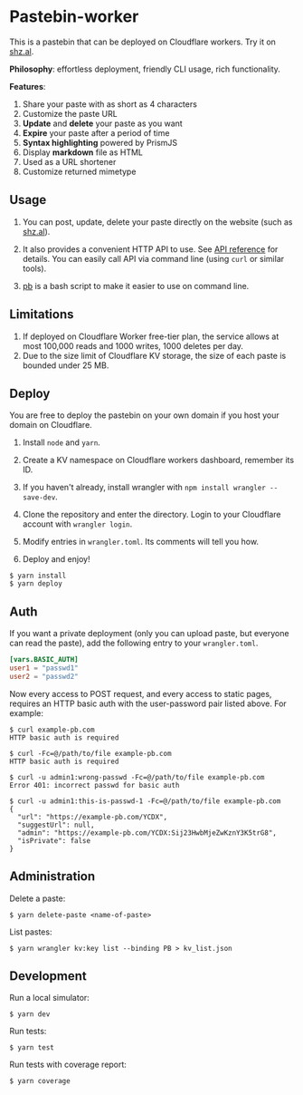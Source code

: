 # Pastebin-worker

This is a pastebin that can be deployed on Cloudflare workers. Try it on [shz.al](https://shz.al). 

**Philosophy**: effortless deployment, friendly CLI usage, rich functionality. 

**Features**:

1. Share your paste with as short as 4 characters
2. Customize the paste URL
4. **Update** and **delete** your paste as you want
5. **Expire** your paste after a period of time
6. **Syntax highlighting** powered by PrismJS
7. Display **markdown** file as HTML
8. Used as a URL shortener
9. Customize returned mimetype

## Usage

1. You can post, update, delete your paste directly on the website (such as [shz.al](https://shz.al)). 

2. It also provides a convenient HTTP API to use. See [API reference](doc/api.md) for details. You can easily call API via command line (using `curl` or similar tools). 

3. [pb](/scripts) is a bash script to make it easier to use on command line.

## Limitations

1. If deployed on Cloudflare Worker free-tier plan, the service allows at most 100,000 reads and 1000 writes, 1000 deletes per day. 
2. Due to the size limit of Cloudflare KV storage, the size of each paste is bounded under 25 MB. 

## Deploy

You are free to deploy the pastebin on your own domain if you host your domain on Cloudflare. 

1. Install `node` and `yarn`.

2. Create a KV namespace on Cloudflare workers dashboard, remember its ID.

3. If you haven't already, install wrangler with `npm install wrangler --save-dev`.

4. Clone the repository and enter the directory. Login to your Cloudflare account with `wrangler login`.

5. Modify entries in `wrangler.toml`. Its comments will tell you how.

6. Deploy and enjoy!

```shell
$ yarn install
$ yarn deploy
```

## Auth

If you want a private deployment (only you can upload paste, but everyone can read the paste), add the following entry to your `wrangler.toml`.

```toml
[vars.BASIC_AUTH]
user1 = "passwd1"
user2 = "passwd2"
```

Now every access to POST request, and every access to static pages, requires an HTTP basic auth with the user-password pair listed above. For example:

```shell
$ curl example-pb.com
HTTP basic auth is required

$ curl -Fc=@/path/to/file example-pb.com
HTTP basic auth is required

$ curl -u admin1:wrong-passwd -Fc=@/path/to/file example-pb.com
Error 401: incorrect passwd for basic auth

$ curl -u admin1:this-is-passwd-1 -Fc=@/path/to/file example-pb.com
{
  "url": "https://example-pb.com/YCDX",
  "suggestUrl": null,
  "admin": "https://example-pb.com/YCDX:Sij23HwbMjeZwKznY3K5trG8",
  "isPrivate": false
}
```

## Administration
Delete a paste:
```console
$ yarn delete-paste <name-of-paste>
```

List pastes:
```console
$ yarn wrangler kv:key list --binding PB > kv_list.json
```

## Development

Run a local simulator:
```console
$ yarn dev
```

Run tests:
```console
$ yarn test
```

Run tests with coverage report:
```console
$ yarn coverage
```
